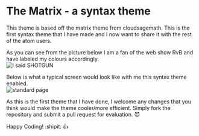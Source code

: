 
# The Matrix - a syntax theme

This theme is based off the matrix theme from cloudsagemath.  This is the first syntax theme that
I have made and I now want to share it with the rest of the atom users.


As you can see from the picture below I am a fan of the web show RvB and have labeled my colours
accordingly.  
![I said SHOTGUN](https://raw.githubusercontent.com/Huaraz2/the-matrix-syntax/master/res/colours-screenshot.png)

Below is what a typical screen would look like with me this syntax theme enabled.  
![standard page](https://raw.githubusercontent.com/Huaraz2/the-matrix-syntax/master/res/example-page.png)

As this is the first theme that I have done, I welcome any changes that you think would make the
theme cooler/more efficient.  Simply fork the repository and submit a pull request for
evaluation. :smiling_imp:

Happy Coding! :shipit: :+1:
